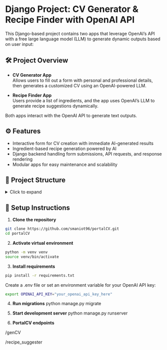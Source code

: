 # Django Project: CV Generator & Recipe Finder with OpenAI API

This Django-based project contains two apps that leverage OpenAI’s API with a free large language model (LLM) to generate dynamic outputs based on user input:

## 🛠️ Project Overview

- **CV Generator App**  
  Allows users to fill out a form with personal and professional details, then generates a customized CV using an OpenAI-powered LLM.

- **Recipe Finder App**  
  Users provide a list of ingredients, and the app uses OpenAI’s LLM to generate recipe suggestions dynamically.

Both apps interact with the OpenAI API to generate text outputs.

## ⚙️ Features

- Interactive form for CV creation with immediate AI-generated results
- Ingredient-based recipe generation powered by AI
- Django backend handling form submissions, API requests, and response rendering
- Modular apps for easy maintenance and scalability

## 📁 Project Structure
<details>
<summary>Click to expand</summary>
myproject/
├── cv_generator/ # App for CV creation
├── recipe_finder/ # App for recipe generation
├── myproject/ # Project settings and URLs
├── templates/ # HTML templates for both apps
├── static/ # CSS, JS, images
├── manage.py # Django management script
└── README.md # This file
</details>


## 🚀 Setup Instructions

1. **Clone the repository**

```bash
git clone https://github.com/smaniot96/portalCV.git
cd portalCV
```

2. **Activate virtual environment**

```bash
python -m venv venv
source venv/bin/activate
```

3. **Install requirements**

```bash
pip install -r requirements.txt

```

Create a .env file or set an environment variable for your OpenAI API key:
```bash
export OPENAI_API_KEY="your_openai_api_key_here"
```

4. **Run migrations**
python manage.py migrate

5. **Start development server**
python manage.py runserver

6. **PortalCV endpoints**

/genCV

/recipe_suggester






